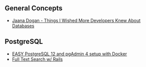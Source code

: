 ## General Concepts

* [Jaana Dogan - Things I Wished More Developers Knew About Databases](https://medium.com/@rakyll/things-i-wished-more-developers-knew-about-databases-2d0178464f78)

## PostgreSQL
* [EASY PostgreSQL 12 and pgAdmin 4 setup with Docker](https://info.crunchydata.com/blog/easy-postgresql-12-and-pgadmin-4-setup-with-docker)
* [Full Text Search w/ Rails](https://pganalyze.com/blog/full-text-search-ruby-rails-postgres)
